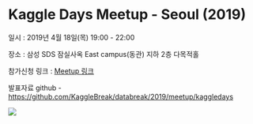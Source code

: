 # Kaggle Days Meetup - Seoul (2019)
 
일시 : 2019년 4월 18일(목) 19:00 - 22:00

장소 : 삼성 SDS 잠실사옥 East campus(동관) 지하 2층 다목적홀

참가신청 링크 : [Meetup 링크](https://www.meetup.com/ko-KR/%EB%8D%B0%EC%9D%B4%ED%84%B0%EB%BD%80%EA%B0%9C%EA%B8%B0/events/260221546)

발표자료 github - https://github.com/KaggleBreak/databreak/2019/meetup/kaggledays
 
![](img/._kaggledays_포스터.png)
